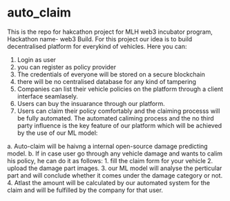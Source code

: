 # auto_claim
This is the repo for hakcathon project for MLH web3 incubator program, Hackathon name- web3 Build.
For this project our idea is to build decentralised platform for everykind of vehicles. 
Here you can:
1. Login as user
2. you can register as policy provider
3. The credentials of everyone will be stored on a secure blockchain
4. there will be no centralised database for any kind of tampering
5. Companies can list their vehicle policies on the platform through a client interface seamlasely.
6. Users can buy the insuarance through our platform.
7. Users can claim their policy comfortably and the claiming processs will be fully automated.
The automated caliming process and the no third party influence is the key feature of our platform which will be achieved by the use of our ML model:

a. Auto-claim will be haivng a internal open-source damage predicting model.
b. If in case user go through any vehicle damage and wants to calim his policy, he can do it as follows:
    1. fill the claim form for your vehicle 
    2. upload the damage part images.
    3. our ML model will analyse the perticular part and will conclude whether it comes under the damage category or not.
    4. Atlast the amount will be calculated by our automated system for the claim and will be fulfilled by the company for that user.
